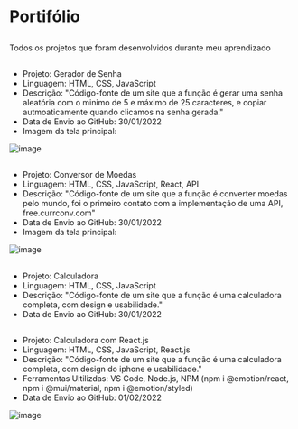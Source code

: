 # Portifólio

##
Todos os projetos que foram desenvolvidos durante meu aprendizado
##
- Projeto: Gerador de Senha
- Linguagem: HTML, CSS, JavaScript
- Descrição: "Código-fonte de um site que a função é gerar uma senha aleatória com o minimo de 5 e máximo de 25 caracteres, e copiar autmoaticamente quando clicamos na senha gerada."
- Data de Envio ao GitHub: 30/01/2022
- Imagem da tela principal:
 
 ![image](https://user-images.githubusercontent.com/15204919/151716530-9f7483f4-b89d-427a-971d-dd4270e302e8.png)
 
##
- Projeto: Conversor de Moedas
- Linguagem: HTML, CSS, JavaScript, React, API
- Descrição: "Código-fonte de um site que a função é converter moedas pelo mundo, foi o primeiro contato com a implementação de uma API, free.currconv.com"
- Data de Envio ao GitHub: 30/01/2022
- Imagem da tela principal:

![image](https://user-images.githubusercontent.com/15204919/151716717-8a10c44f-424e-4811-b4b4-3d0d95739508.png)

##
- Projeto: Calculadora
- Linguagem: HTML, CSS, JavaScript
- Descrição: "Código-fonte de um site que a função é uma calculadora completa, com design e usabilidade."
- Data de Envio ao GitHub: 30/01/2022

##
- Projeto: Calculadora com React.js
- Linguagem: HTML, CSS, JavaScript, React.js
- Descrição: "Código-fonte de um site que a função é uma calculadora completa, com design do iphone e usabilidade."
- Ferramentas Ultilizdas: VS Code, Node.js, NPM (npm i @emotion/react, npm i @mui/material, npm i @emotion/styled)
- Data de Envio ao GitHub: 01/02/2022

![image](https://user-images.githubusercontent.com/15204919/152021675-cdecf997-6e3d-4ffd-96b4-3ea6278f97db.png)
